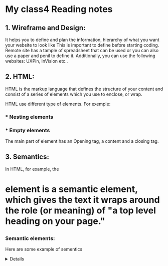 # My class4 Reading notes

## 1. Wireframe and Design:
It helps you to define and plan the information, hierarchy of what you want your website to look like
This is important to define before starting coding.
Remote site has a tample of spreadsheet that can be used or you can also use a paper and penil to define it.
Additionally, you can use the following websites: UXPin, InVision etc..

## 2. HTML: 
HTML is the markup language that defines the structure of your content and consist of a series of elements which you use to enclose, or wrap.

HTML use different type of elements. For exemple:
### * Nesting elements
### * Empty elements

The main part of element has an Opening tag, a content and a closing tag.

## 3. Semantics:
In HTML, for example, the <h1> element is a semantic element, which gives the text it wraps around the role (or meaning) of "a top level heading on your page."

### Semantic elements:
Here are some example of sementics
<article>
<aside>
<details>
<figcaption>
<figure>
<footer>
<header>
<main>
<mark>
<nav>
<section>
<summary>
<time>

Please follow this link for live acess to my page: https://timothee2022.github.io/reading-notes/

